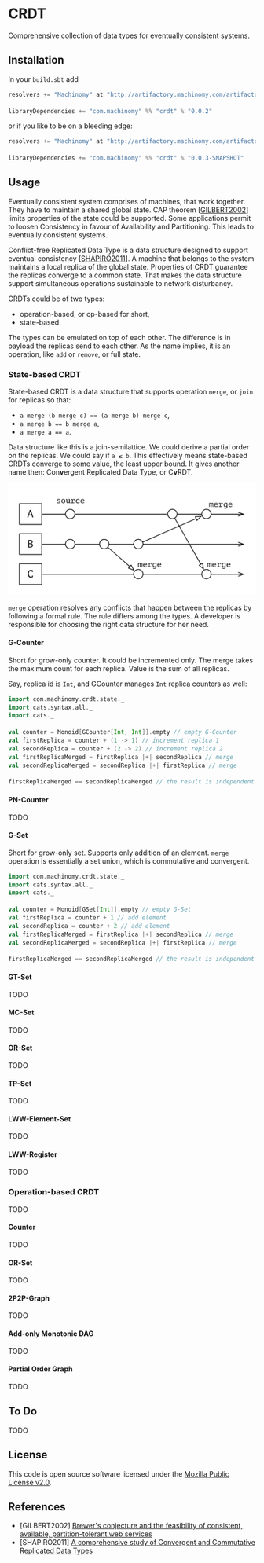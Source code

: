 # CRDT

Comprehensive collection of data types for eventually consistent systems.

## Installation

In your `build.sbt` add

```scala
resolvers += "Machinomy" at "http://artifactory.machinomy.com/artifactory/release"

libraryDependencies += "com.machinomy" %% "crdt" % "0.0.2"
```

or if you like to be on a bleeding edge:

```scala
resolvers += "Machinomy" at "http://artifactory.machinomy.com/artifactory/snapshot"

libraryDependencies += "com.machinomy" %% "crdt" % "0.0.3-SNAPSHOT"
```

## Usage

Eventually consistent system comprises of machines, that work together. They have to maintain a shared global state.
CAP theorem [[GILBERT2002](#GILBERT2002)] limits properties of the state could be supported. Some applications permit to loosen Consistency
in favour of Availability and Partitioning. This leads to eventually consistent systems.

Conflict-free Replicated Data Type is a data structure designed to support eventual consistency [[SHAPIRO2011](#SHAPIRO2011)]. A machine that belongs to the system maintains a local replica of the global state.
Properties of CRDT guarantee the replicas converge to a common state. That makes the data structure
support simultaneous operations sustainable to network disturbancy.

CRDTs could be of two types:

- operation-based, or op-based for short,
- state-based.

The types can be emulated on top of each other. The difference is in payload the replicas send to each other.
As the name implies, it is an operation, like `add` or `remove`, or full state.

### State-based CRDT

State-based CRDT is a data structure that supports operation `merge`, or `join` for replicas so that:

* `a merge (b merge c) == (a merge b) merge c`,
* `a merge b == b merge a`,
* `a merge a == a`.

Data structure like this is a join-semilattice. We could derive a partial order on the replicas. We could say if `a ≤ b`. This effectively means state-based CRDTs converge to some value, the least upper bound. It gives another name then: Con<b>v</b>ergent Replicated Data Type, or C<b>v</b>RDT.

![State-based CRDT Flow](doc/images/state_based_crdt_flow.png)

`merge` operation resolves any conflicts that happen between the replicas by following a formal rule. The rule differs among the types. A developer is responsible for choosing the right data structure for her need.

#### G-Counter

Short for grow-only counter. It could be incremented only. The merge takes the maximum count for each replica. Value is the sum of all replicas.

Say, replica id is `Int`, and GCounter manages `Int` replica counters as well:

```scala
import com.machinomy.crdt.state._
import cats.syntax.all._
import cats._

val counter = Monoid[GCounter[Int, Int]].empty // empty G-Counter
val firstReplica = counter + (1 -> 1) // increment replica 1
val secondReplica = counter + (2 -> 2) // increment replica 2
val firstReplicaMerged = firstReplica |+| secondReplica // merge
val secondReplicaMerged = secondReplica |+| firstReplica // merge

firstReplicaMerged == secondReplicaMerged // the result is independent of merge order
```

#### PN-Counter

TODO

#### G-Set

Short for grow-only set. Supports only addition of an element. `merge` operation is essentially a set union,
which is commutative and convergent.

```scala
import com.machinomy.crdt.state._
import cats.syntax.all._
import cats._

val counter = Monoid[GSet[Int]].empty // empty G-Set
val firstReplica = counter + 1 // add element
val secondReplica = counter + 2 // add element
val firstReplicaMerged = firstReplica |+| secondReplica // merge
val secondReplicaMerged = secondReplica |+| firstReplica // merge

firstReplicaMerged == secondReplicaMerged // the result is independent of merge order
```

#### GT-Set

TODO

#### MC-Set

TODO

#### OR-Set

TODO

#### TP-Set

TODO

#### LWW-Element-Set

TODO

#### LWW-Register

TODO

### Operation-based CRDT

TODO

#### Counter

TODO

#### OR-Set

TODO

#### 2P2P-Graph

TODO

#### Add-only Monotonic DAG

TODO

#### Partial Order Graph

TODO

## To Do

TODO

## License

This code is open source software licensed under the [Mozilla Public License v2.0](http://mozilla.org/MPL/2.0).

## References

* <a name="GILBERT2002">[GILBERT2002]</a> [Brewer's conjecture and the feasibility of consistent, available, partition-tolerant web services](http://dl.acm.org/citation.cfm?id=564601)
* <a name="SHAPIRO2011">[SHAPIRO2011]</a> [A comprehensive study of Convergent and Commutative Replicated Data Types](https://hal.inria.fr/inria-00555588/en/)
